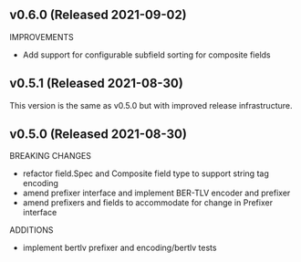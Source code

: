 ## v0.6.0 (Released 2021-09-02)

IMPROVEMENTS

- Add support for configurable subfield sorting for composite fields

## v0.5.1 (Released 2021-08-30)

This version is the same as v0.5.0 but with improved release infrastructure.

## v0.5.0 (Released 2021-08-30)

BREAKING CHANGES

- refactor field.Spec and Composite field type to support string tag encoding
- amend prefixer interface and implement BER-TLV encoder and prefixer
- amend prefixers and fields to accommodate for change in Prefixer interface

ADDITIONS

- implement bertlv prefixer and encoding/bertlv tests
